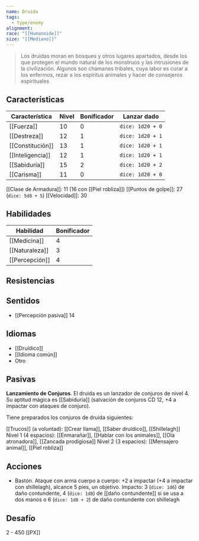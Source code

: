 ```yaml
---
name: Druida
tags:
  - type/enemy
alignment: 
race: "[[Humanoide]]"
size: "[[Mediano]]"
---
```

> Los druidas moran en bosques y otros lugares apartados, desde los que protegen el mundo natural de los monstruos y las intrusiones de la civilización. Algunos son chamanes tribales, cuya labor es curar a los enfermos, rezar a los espíritus animales y hacer de consejeros espirituales
## Características
| Característica | Nivel | Bonificador | Lanzar dado |
| ---- | ---- | ---- | ---- |
| [[Fuerza]] | 10 | 0 | `dice: 1d20 + 0` |
| [[Destreza]] | 12 | 1 | `dice: 1d20 + 1` |
| [[Constitución]] | 13 | 1 | `dice: 1d20 + 1` |
| [[Inteligencia]] | 12 | 1 | `dice: 1d20 + 1` |
| [[Sabiduría]] | 15 | 2 | `dice: 1d20 + 2` |
| [[Carisma]] | 11 | 0 | `dice: 1d20 + 0` |

[[Clase de Armadura]]: 11 (16 con [[Piel robliza]])
[[Puntos de golpe]]: 27 (`dice: 5d8 + 5`)
[[Velocidad]]: 30
## Habilidades

| Habilidad | Bonificador |
| ---- | ---- |
| [[Medicina]] | 4 |
| [[Naturaleza]] | 3 |
| [[Percepción]] | 4 |
## Resistencias

## Sentidos
- [[Percepción pasiva]] 14

## Idiomas
- [[Druídico]]
- [[Idioma común]]
- Otro

## Pasivas
**Lanzamiento de Conjuros**. El druida es un lanzador de conjuros de nivel 4. Su aptitud mágica es [[Sabiduría]] (salvación de conjuros CD 12, +4 a impactar con ataques de conjuro).

Tiene preparados los conjuros de druida siguientes:

[[Trucos]] (a voluntad): [[Crear llama]], [[Saber druídico]], [[Shillelagh]]
Nivel 1 (4 espacios): [[Enmarañar]], [[Hablar con los animales]], [[Ola atronadora]], [[Zancada prodigiosa]]
Nivel 2 (3 espacios): [[Mensajero animal]], [[Piel robliza]]

## Acciones
- Bastón. Ataque con arma cuerpo a cuerpo: +2 a impactar (+4 a impactar con shillelagh), alcance 5 pies, un objetivo. Impacto: 3 (`dice: 1d6`) de daño contundente, 4 (`dice: 1d8`) de [[daño contundente]] si se usa a dos manos o 6 (`dice: 1d8 + 2`) de daño contundente con shillelagh
## Desafío
2 - 450 [[PX]]
